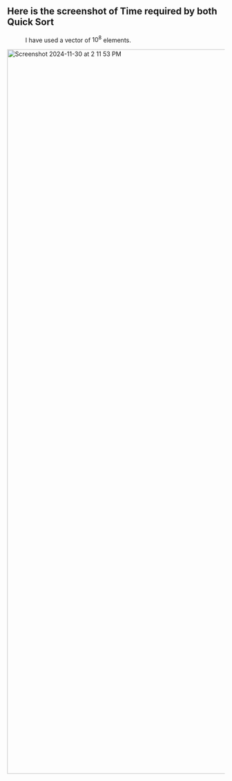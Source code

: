 ## Here is the screenshot of Time required by both Quick Sort

&emsp;&emsp;&emsp;I have used a vector of <span>10<sup>8</sup></span> elements. 


<img width="1680" alt="Screenshot 2024-11-30 at 2 11 53 PM" src="https://github.com/user-attachments/assets/81bca4e7-5788-4a82-8b0a-1d61407d3daa">
